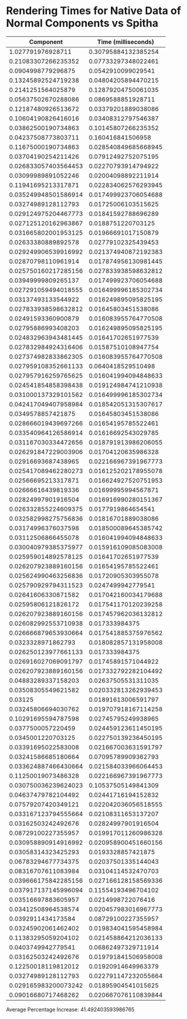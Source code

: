 # Rendering Times for Native Data of Normal Components vs Spitha
| Component | Time (milliseconds) |
|-----------|---------------------|
| 1.027791976928711 | 0.30795884132385254 |
| 0.21083307266235352 | 0.07733297348022461 |
| 0.0904998779296875 | 0.0542910099029541 |
| 0.13245892524719238 | 0.04804205894470215 |
| 0.2141251564025879 | 0.12879204750061035 |
| 0.05637502670288086 | 0.0869588851928711 |
| 0.12187480926513672 | 0.03379201889038086 |
| 0.10604190826416016 | 0.03408312797546387 |
| 0.03862500190734863 | 0.10145807266235352 |
| 0.04237508773803711 | 0.160416841506958 |
| 0.11675000190734863 | 0.028540849685668945 |
| 0.03704190254211426 | 0.07912492752075195 |
| 0.026833057403564453 | 0.02270793914794922 |
| 0.03099989891052246 | 0.02004098892211914 |
| 0.11941695213317871 | 0.022834062576293945 |
| 0.035249948501586914 | 0.017499923706054688 |
| 0.03274989128112793 | 0.01725006103515625 |
| 0.029124975204467773 | 0.01841592788696289 |
| 0.027125120162963867 | 0.0188751220703125 |
| 0.031665802001953125 | 0.01966691017150879 |
| 0.02633380889892578 | 0.02779102325439453 |
| 0.029249906539916992 | 0.021374940872192383 |
| 0.02870798110961914 | 0.017874956130981445 |
| 0.025750160217285156 | 0.027833938598632812 |
| 0.03949999809265137 | 0.017499923706054688 |
| 0.027291059494018555 | 0.016499996185302734 |
| 0.03137493133544922 | 0.016249895095825195 |
| 0.027833938598632812 | 0.01645803451538086 |
| 0.02491593360900879 | 0.016083955764770508 |
| 0.02795886993408203 | 0.016249895095825195 |
| 0.024832963943481445 | 0.01641702651977539 |
| 0.027832984924316406 | 0.01587510108947754 |
| 0.027374982833862305 | 0.016083955764770508 |
| 0.027959108352661133 | 0.0640418529510498 |
| 0.027957916259765625 | 0.016041994094848633 |
| 0.024541854858398438 | 0.019124984741210938 |
| 0.031000137329101562 | 0.016499996185302734 |
| 0.042417049407958984 | 0.018542051315307617 |
| 0.0349578857421875 | 0.01645803451538086 |
| 0.028666019439697266 | 0.01654195785522461 |
| 0.033540964126586914 | 0.01616692543029785 |
| 0.031167030334472656 | 0.018791913986206055 |
| 0.026291847229003906 | 0.01704120635986328 |
| 0.02916693687438965 | 0.022166967391967773 |
| 0.025417089462280273 | 0.016125202178955078 |
| 0.02566695213317871 | 0.016624927520751953 |
| 0.02666616439819336 | 0.01699995994567871 |
| 0.02824997901916504 | 0.016916990280151367 |
| 0.026332855224609375 | 0.0177919864654541 |
| 0.032582998275756836 | 0.01816701889038086 |
| 0.03174996376037598 | 0.018500089645385742 |
| 0.03112506866455078 | 0.016041994094848633 |
| 0.030040979385375977 | 0.015916109085083008 |
| 0.025959014892578125 | 0.01641702651977539 |
| 0.026207923889160156 | 0.01654195785522461 |
| 0.025624990463256836 | 0.01720905303955078 |
| 0.025790929794311523 | 0.0247499942779541 |
| 0.02641606330871582 | 0.017042160034179688 |
| 0.02595806121826172 | 0.017541170120239258 |
| 0.026207923889160156 | 0.017457962036132812 |
| 0.026082992553710938 | 0.017333984375 |
| 0.026666879653930664 | 0.017541885375976562 |
| 0.0323328971862793 | 0.018082857131958008 |
| 0.026250123977661133 | 0.017333984375 |
| 0.026916027069091797 | 0.01745891571044922 |
| 0.026207923889160156 | 0.017332792282104492 |
| 0.04883289337158203 | 0.02637505531311035 |
| 0.03508305549621582 | 0.020332813262939453 |
| 0.03125 | 0.01891613006591797 |
| 0.03245806694030762 | 0.019707918167114258 |
| 0.10291695594787598 | 0.02745795249938965 |
| 0.0377500057220459 | 0.024459123611450195 |
| 0.0345001220703125 | 0.022750139236450195 |
| 0.03391695022583008 | 0.021667003631591797 |
| 0.03241586685180664 | 0.07095789909362793 |
| 0.033624887466430664 | 0.021584033966064453 |
| 0.11250019073486328 | 0.022166967391967773 |
| 0.030750036239624023 | 0.10537505149841309 |
| 0.04637479782104492 | 0.02441716194152832 |
| 0.07579207420349121 | 0.022042036056518555 |
| 0.033167123794555664 | 0.02108311653137207 |
| 0.03162503242492676 | 0.02824997901916504 |
| 0.08729100227355957 | 0.019917011260986328 |
| 0.030958890914916992 | 0.020958900451660156 |
| 0.03058314323425293 | 0.0193328857421875 |
| 0.06783294677734375 | 0.02037501335144043 |
| 0.08316707611083984 | 0.03104114532470703 |
| 0.039666175842285156 | 0.027166128158569336 |
| 0.037917137145996094 | 0.11554193496704102 |
| 0.03516697883605957 | 0.0214998722076416 |
| 0.03412508964538574 | 0.020457983016967773 |
| 0.0392911434173584 | 0.08729100227355957 |
| 0.03245902061462402 | 0.019834041595458984 |
| 0.11383295059204102 | 0.021458864212036133 |
| 0.0403749942779541 | 0.06862497329711914 |
| 0.03162503242492676 | 0.019791841506958008 |
| 0.12250018119812012 | 0.01920914649963379 |
| 0.03274989128112793 | 0.022791147232055664 |
| 0.029165983200073242 | 0.01895904541015625 |
| 0.09016680717468262 | 0.020667076110839844 |
Average Percentage Increase: 41.492403593986765